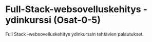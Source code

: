 # Full-Stack-websovelluskehitys -ydinkurssi (Osat-0-5)
Full Stack ‑websovelluskehitys ydinkurssin tehtävien palautukset.
